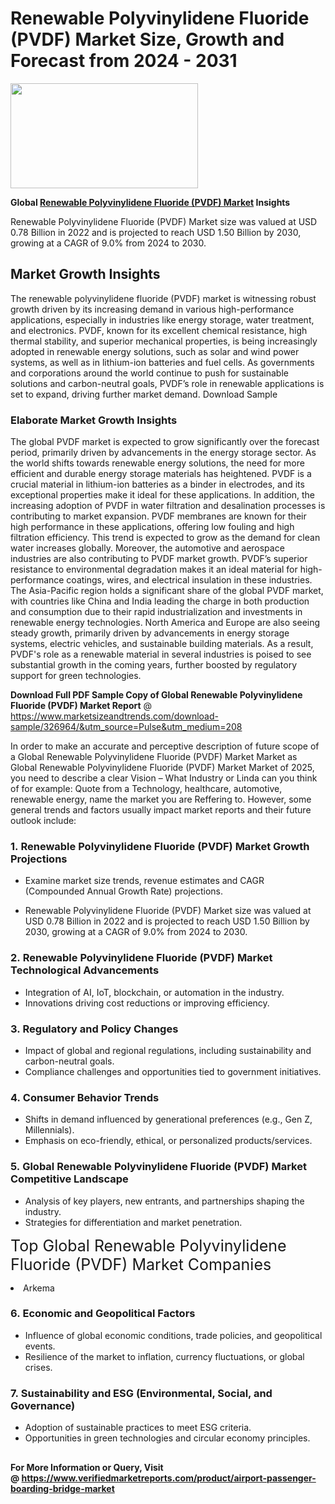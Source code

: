 <H1>Renewable Polyvinylidene Fluoride (PVDF) Market Size, Growth and Forecast from 2024 - 2031</H1><img class="aligncenter size-medium wp-image-584254" src="https://thirdeyenews.in/wp-content/uploads/2024/09/Global-Market-Research-300x168.jpeg" alt="" width="300" height="168" /><p><strong>Global&nbsp;<a href="https://www.marketsizeandtrends.com/download-sample/326964/&amp;utm_source=Pulse&amp;utm_medium=208">Renewable Polyvinylidene Fluoride (PVDF) Market</a> Insights</strong></p><p>Renewable Polyvinylidene Fluoride (PVDF) Market size was valued at USD 0.78 Billion in 2022 and is projected to reach USD 1.50 Billion by 2030, growing at a CAGR of 9.0% from 2024 to 2030.</p><p><h2>Market Growth Insights</h2> The renewable polyvinylidene fluoride (PVDF) market is witnessing robust growth driven by its increasing demand in various high-performance applications, especially in industries like energy storage, water treatment, and electronics. PVDF, known for its excellent chemical resistance, high thermal stability, and superior mechanical properties, is being increasingly adopted in renewable energy solutions, such as solar and wind power systems, as well as in lithium-ion batteries and fuel cells. As governments and corporations around the world continue to push for sustainable solutions and carbon-neutral goals, PVDF’s role in renewable applications is set to expand, driving further market demand. Download Sample <h3>Elaborate Market Growth Insights</h3> The global PVDF market is expected to grow significantly over the forecast period, primarily driven by advancements in the energy storage sector. As the world shifts towards renewable energy solutions, the need for more efficient and durable energy storage materials has heightened. PVDF is a crucial material in lithium-ion batteries as a binder in electrodes, and its exceptional properties make it ideal for these applications. In addition, the increasing adoption of PVDF in water filtration and desalination processes is contributing to market expansion. PVDF membranes are known for their high performance in these applications, offering low fouling and high filtration efficiency. This trend is expected to grow as the demand for clean water increases globally. Moreover, the automotive and aerospace industries are also contributing to PVDF market growth. PVDF’s superior resistance to environmental degradation makes it an ideal material for high-performance coatings, wires, and electrical insulation in these industries. The Asia-Pacific region holds a significant share of the global PVDF market, with countries like China and India leading the charge in both production and consumption due to their rapid industrialization and investments in renewable energy technologies. North America and Europe are also seeing steady growth, primarily driven by advancements in energy storage systems, electric vehicles, and sustainable building materials. As a result, PVDF's role as a renewable material in several industries is poised to see substantial growth in the coming years, further boosted by regulatory support for green technologies. </p><p><span class=""><strong>Download Full PDF Sample Copy of Global Renewable Polyvinylidene Fluoride (PVDF) Market Report</strong> @ <a href="https://www.marketsizeandtrends.com/download-sample/326964/&amp;utm_source=Pulse&amp;utm_medium=208" target="_blank">https://www.marketsizeandtrends.com/download-sample/326964/&amp;utm_source=Pulse&amp;utm_medium=208</a></span></p><p>In order to make an accurate and perceptive description of future scope of a Global&nbsp;Renewable Polyvinylidene Fluoride (PVDF) Market Market as Global&nbsp;Renewable Polyvinylidene Fluoride (PVDF) Market Market of 2025, you need to describe a clear Vision &ndash; What Industry or Linda can you think of for example: Quote from a Technology, healthcare, automotive, renewable energy, name the market you are Reffering to. However, some general trends and factors usually impact market reports and their future outlook include:</p><h3>1.&nbsp;<strong>Renewable Polyvinylidene Fluoride (PVDF) Market Growth Projections</strong></h3><ul><li>Examine market size trends, revenue estimates and CAGR (Compounded Annual Growth Rate) projections.</li><li><p>Renewable Polyvinylidene Fluoride (PVDF) Market size was valued at USD 0.78 Billion in 2022 and is projected to reach USD 1.50 Billion by 2030, growing at a CAGR of 9.0% from 2024 to 2030.</p></li></ul><h3>2.&nbsp;<strong>Renewable Polyvinylidene Fluoride (PVDF) Market Technological Advancements</strong></h3><ul><li>Integration of AI, IoT, blockchain, or automation in the industry.</li><li>Innovations driving cost reductions or improving efficiency.</li></ul><h3>3.&nbsp;<strong>Regulatory and Policy Changes</strong></h3><ul><li>Impact of global and regional regulations, including sustainability and carbon-neutral goals.</li><li>Compliance challenges and opportunities tied to government initiatives.</li></ul><h3>4.&nbsp;<strong>Consumer Behavior Trends</strong></h3><ul><li>Shifts in demand influenced by generational preferences (e.g., Gen Z, Millennials).</li><li>Emphasis on eco-friendly, ethical, or personalized products/services.</li></ul><h3>5.&nbsp;<strong>Global Renewable Polyvinylidene Fluoride (PVDF) Market Competitive Landscape</strong></h3><ul><li>Analysis of key players, new entrants, and partnerships shaping the industry.</li><li>Strategies for differentiation and market penetration.</li></ul><p data-pm-slice="1 1 []"><span style="color: inherit; font-family: inherit; font-size: 25px;">Top Global Renewable Polyvinylidene Fluoride (PVDF) Market Companies</span></p><div class="" data-test-id=""><p><li>Arkema</li></p></div><h3>6.&nbsp;<strong>Economic and Geopolitical Factors</strong></h3><ul><li>Influence of global economic conditions, trade policies, and geopolitical events.</li><li>Resilience of the market to inflation, currency fluctuations, or global crises.</li></ul><h3>7.&nbsp;<strong>Sustainability and ESG (Environmental, Social, and Governance)</strong></h3><ul><li>Adoption of sustainable practices to meet ESG criteria.</li><li>Opportunities in green technologies and circular economy principles.</li></ul><h2><strong style="font-size: 14px;">For More Information or Query, Visit @&nbsp;</strong><a style="background-color: #ffffff; font-size: 14px;" href="https://www.marketsizeandtrends.com/report/renewable-polyvinylidene-fluoride-pvdf-market/" target="_blank">https://www.verifiedmarketreports.com/product/airport-passenger-boarding-bridge-market</a></h2>
